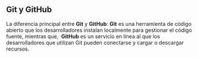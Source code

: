 ## Git y GitHub
La diferencia principal entre **Git** y **GitHub**:
**Git** es una herramienta de código abierto que los desarrolladores instalan localmente para gestionar el código fuente, mientras que, 
**GitHub** es un servicio en línea al que los desarrolladores que utilizan Git pueden conectarse y cargar o descargar recursos.
